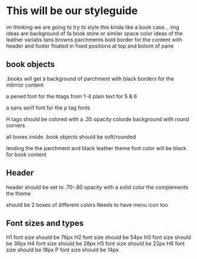 # This will be our styleguide

im thinking we are going to try to style this kinda like a book case...
img ideas are background of fa book store or similar space
color ideas of the leather variatis tans browns parchments
bold border for the content with header and footer floated in fixed positions at top and botom of pane

## book objects

.books will get a background of parchment
with black borders for the intirrior content

a pened font for the htags from 1-4 plain text for 5 & 6

a sans serif font for the p tag fonts

H tags should be colored with a .35 opacity colorde background with round corners

all boxes inside .book objects should be soft/rounded

lending the the parchment and black leather theme font color will be black for book content


## Header

header should be set to .70-.80 opacity with a solid color the complements the theme

should be 2 boxes of different colors
Needs to have menu icon too


## Font sizes and types

H1 font size should be 76px
H2 font size should be 54px
H3 font size should be 36px
H4 font size should be 28px
H5 font size should be 22px
H6 font size should be 18px
P font size should be 14px